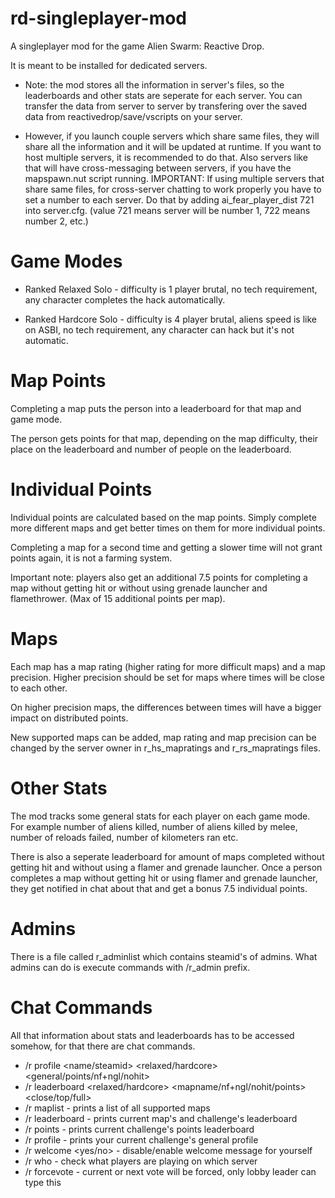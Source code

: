 # rd-singleplayer-mod
A singleplayer mod for the game Alien Swarm: Reactive Drop.

It is meant to be installed for dedicated servers.

- Note: the mod stores all the information in server's files, so the leaderboards and other stats are seperate for each server. You can transfer the data from server to server by transfering over the saved data from reactivedrop/save/vscripts on your server.

- However, if you launch couple servers which share same files, they will share all the information and it will be updated at runtime. If you want to host multiple servers, it is recommended to do that. Also servers like that will have cross-messaging between servers, if you have the mapspawn.nut script running.
IMPORTANT: If using multiple servers that share same files, for cross-server chatting to work properly you have to set a number to each server. Do that by adding ai_fear_player_dist 721 into server.cfg. (value 721 means server will be number 1, 722 means number 2, etc.) 

# Game Modes
- Ranked Relaxed Solo - difficulty is 1 player brutal, no tech requirement, any character completes the hack automatically.

- Ranked Hardcore Solo - difficulty is 4 player brutal, aliens speed is like on ASBI, no tech requirement, any character can hack but it's not automatic.

# Map Points
Completing a map puts the person into a leaderboard for that map and game mode.

The person gets points for that map, depending on the map difficulty, their place on the leaderboard and number of people on the leaderboard.

# Individual Points
Individual points are calculated based on the map points. Simply complete more different maps and get better times on them for more individual points.

Completing a map for a second time and getting a slower time will not grant points again, it is not a farming system.

Important note: players also get an additional 7.5 points for completing a map without getting hit or without using grenade launcher and flamethrower. (Max of 15 additional points per map).

# Maps
Each map has a map rating (higher rating for more difficult maps) and a map precision. Higher precision should be set for maps where times will be close to each other.

On higher precision maps, the differences between times will have a bigger impact on distributed points.

New supported maps can be added, map rating and map precision can be changed by the server owner in r_hs_mapratings and r_rs_mapratings files.

# Other Stats
The mod tracks some general stats for each player on each game mode. For example number of aliens killed, number of aliens killed by melee, number of reloads failed, number of kilometers ran etc.

There is also a seperate leaderboard for amount of maps completed without getting hit and without using a flamer and grenade launcher. Once a person completes a map without getting hit or using flamer and grenade launcher, they get notified in chat about that and get a bonus 7.5 individual points.

# Admins
There is a file called r_adminlist which contains steamid's of admins. What admins can do is execute commands with /r_admin prefix.

# Chat Commands
All that information about stats and leaderboards has to be accessed somehow, for that there are chat commands.

- /r profile <name/steamid> <relaxed/hardcore> <general/points/nf+ngl/nohit>
- /r leaderboard <relaxed/hardcore> <mapname/nf+ngl/nohit/points> <close/top/full>
- /r maplist - prints a list of all supported maps
- /r leaderboard - prints current map's and challenge's leaderboard
- /r points - prints current challenge's points leaderboard
- /r profile - prints your current challenge's general profile
- /r welcome <yes/no> - disable/enable welcome message for yourself
- /r who <server number> - check what players are playing on which server
- /r forcevote - current or next vote will be forced, only lobby leader can type this
